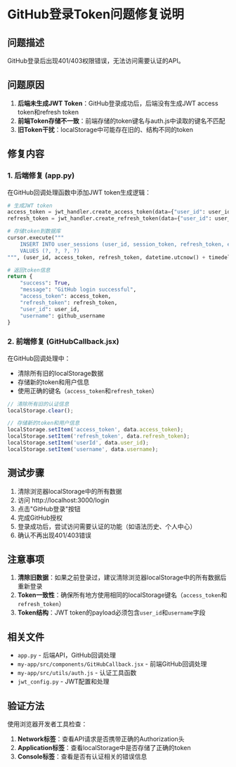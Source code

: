 # GitHub登录Token问题修复说明

## 问题描述
GitHub登录后出现401/403权限错误，无法访问需要认证的API。

## 问题原因
1. **后端未生成JWT Token**：GitHub登录成功后，后端没有生成JWT access token和refresh token
2. **前端Token存储不一致**：前端存储的token键名与auth.js中读取的键名不匹配
3. **旧Token干扰**：localStorage中可能存在旧的、结构不同的token

## 修复内容

### 1. 后端修复 (app.py)
在GitHub回调处理函数中添加JWT token生成逻辑：

```python
# 生成JWT token
access_token = jwt_handler.create_access_token(data={"user_id": user_id, "username": github_username})
refresh_token = jwt_handler.create_refresh_token(data={"user_id": user_id, "username": github_username})

# 存储token到数据库
cursor.execute("""
    INSERT INTO user_sessions (user_id, session_token, refresh_token, expires_at)
    VALUES (?, ?, ?, ?)
""", (user_id, access_token, refresh_token, datetime.utcnow() + timedelta(days=7)))

# 返回token信息
return {
    "success": True, 
    "message": "GitHub login successful",
    "access_token": access_token,
    "refresh_token": refresh_token,
    "user_id": user_id,
    "username": github_username
}
```

### 2. 前端修复 (GitHubCallback.jsx)
在GitHub回调处理中：
- 清除所有旧的localStorage数据
- 存储新的token和用户信息
- 使用正确的键名（`access_token`和`refresh_token`）

```javascript
// 清除所有旧的认证信息
localStorage.clear();

// 存储新的token和用户信息
localStorage.setItem('access_token', data.access_token);
localStorage.setItem('refresh_token', data.refresh_token);
localStorage.setItem('userId', data.user_id);
localStorage.setItem('username', data.username);
```

## 测试步骤
1. 清除浏览器localStorage中的所有数据
2. 访问 http://localhost:3000/login
3. 点击"GitHub登录"按钮
4. 完成GitHub授权
5. 登录成功后，尝试访问需要认证的功能（如语法历史、个人中心）
6. 确认不再出现401/403错误

## 注意事项
1. **清除旧数据**：如果之前登录过，建议清除浏览器localStorage中的所有数据后重新登录
2. **Token一致性**：确保所有地方使用相同的localStorage键名（`access_token`和`refresh_token`）
3. **Token结构**：JWT token的payload必须包含`user_id`和`username`字段

## 相关文件
- `app.py` - 后端API，GitHub回调处理
- `my-app/src/components/GitHubCallback.jsx` - 前端GitHub回调处理
- `my-app/src/utils/auth.js` - 认证工具函数
- `jwt_config.py` - JWT配置和处理

## 验证方法
使用浏览器开发者工具检查：
1. **Network标签**：查看API请求是否携带正确的Authorization头
2. **Application标签**：查看localStorage中是否存储了正确的token
3. **Console标签**：查看是否有认证相关的错误信息


